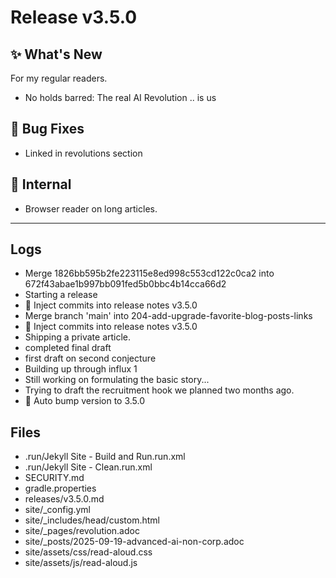 # Release v3.5.0

## ✨ What's New

For my regular readers.

- No holds barred: The real AI Revolution .. is us

## 🐛 Bug Fixes

- Linked in revolutions section

## 🔬 Internal

- Browser reader on long articles.

---

## Logs

- Merge 1826bb595b2fe223115e8ed998c553cd122c0ca2 into 672f43abae1b997bb091fed5b0bbc4b14cca66d2
- Starting a release
- 📝 Inject commits into release notes v3.5.0
- Merge branch 'main' into 204-add-upgrade-favorite-blog-posts-links
- 📝 Inject commits into release notes v3.5.0
- Shipping a private article.
- completed final draft
- first draft on second conjecture
- Building up through influx 1
- Still working on formulating the basic story...
- Trying to draft the recruitment hook we planned two months ago.
- 🔼 Auto bump version to 3.5.0


## Files

- .run/Jekyll Site - Build and Run.run.xml
- .run/Jekyll Site - Clean.run.xml
- SECURITY.md
- gradle.properties
- releases/v3.5.0.md
- site/_config.yml
- site/_includes/head/custom.html
- site/_pages/revolution.adoc
- site/_posts/2025-09-19-advanced-ai-non-corp.adoc
- site/assets/css/read-aloud.css
- site/assets/js/read-aloud.js

